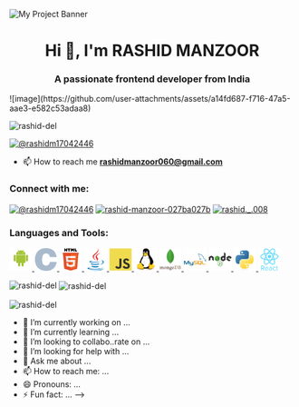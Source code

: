 ![My Project Banner](https://github.com/janedoe/my-awesome-project/blob/main/assets/banner.png?raw=true)

<h1 align="center">Hi 👋, I'm RASHID MANZOOR</h1>
<h3 align="center">A passionate frontend developer from India</h3>
![image](https://github.com/user-attachments/assets/a14fd687-f716-47a5-aae3-e582c53adaa8)

<p align="left"> <img src="https://komarev.com/ghpvc/?username=rashid-del&label=Profile%20views&color=0e75b6&style=flat" alt="rashid-del" /> </p>

<p align="left"> <a href="https://twitter.com/@rashidm17042446" target="blank"><img src="https://img.shields.io/twitter/follow/@rashidm17042446?logo=twitter&style=for-the-badge" alt="@rashidm17042446" /></a> </p>

- 📫 How to reach me **rashidmanzoor060@gmail.com**

<h3 align="left">Connect with me:</h3>
<p align="left">
<a href="https://twitter.com/@rashidm17042446" target="blank"><img align="center" src="https://raw.githubusercontent.com/rahuldkjain/github-profile-readme-generator/master/src/images/icons/Social/twitter.svg" alt="@rashidm17042446" height="30" width="40" /></a>
<a href="https://linkedin.com/in/rashid-manzoor-027ba027b" target="blank"><img align="center" src="https://raw.githubusercontent.com/rahuldkjain/github-profile-readme-generator/master/src/images/icons/Social/linked-in-alt.svg" alt="rashid-manzoor-027ba027b" height="30" width="40" /></a>
<a href="https://instagram.com/rashid._.008" target="blank"><img align="center" src="https://raw.githubusercontent.com/rahuldkjain/github-profile-readme-generator/master/src/images/icons/Social/instagram.svg" alt="rashid._.008" height="30" width="40" /></a>
</p>

<h3 align="left">Languages and Tools:</h3>
<p align="left"> <a href="https://developer.android.com" target="_blank" rel="noreferrer"> <img src="https://raw.githubusercontent.com/devicons/devicon/master/icons/android/android-original-wordmark.svg" alt="android" width="40" height="40"/> </a> <a href="https://www.cprogramming.com/" target="_blank" rel="noreferrer"> <img src="https://raw.githubusercontent.com/devicons/devicon/master/icons/c/c-original.svg" alt="c" width="40" height="40"/> </a> <a href="https://www.w3.org/html/" target="_blank" rel="noreferrer"> <img src="https://raw.githubusercontent.com/devicons/devicon/master/icons/html5/html5-original-wordmark.svg" alt="html5" width="40" height="40"/> </a> <a href="https://www.java.com" target="_blank" rel="noreferrer"> <img src="https://raw.githubusercontent.com/devicons/devicon/master/icons/java/java-original.svg" alt="java" width="40" height="40"/> </a> <a href="https://developer.mozilla.org/en-US/docs/Web/JavaScript" target="_blank" rel="noreferrer"> <img src="https://raw.githubusercontent.com/devicons/devicon/master/icons/javascript/javascript-original.svg" alt="javascript" width="40" height="40"/> </a> <a href="https://www.linux.org/" target="_blank" rel="noreferrer"> <img src="https://raw.githubusercontent.com/devicons/devicon/master/icons/linux/linux-original.svg" alt="linux" width="40" height="40"/> </a> <a href="https://www.mongodb.com/" target="_blank" rel="noreferrer"> <img src="https://raw.githubusercontent.com/devicons/devicon/master/icons/mongodb/mongodb-original-wordmark.svg" alt="mongodb" width="40" height="40"/> </a> <a href="https://www.mysql.com/" target="_blank" rel="noreferrer"> <img src="https://raw.githubusercontent.com/devicons/devicon/master/icons/mysql/mysql-original-wordmark.svg" alt="mysql" width="40" height="40"/> </a> <a href="https://nodejs.org" target="_blank" rel="noreferrer"> <img src="https://raw.githubusercontent.com/devicons/devicon/master/icons/nodejs/nodejs-original-wordmark.svg" alt="nodejs" width="40" height="40"/> </a> <a href="https://www.python.org" target="_blank" rel="noreferrer"> <img src="https://raw.githubusercontent.com/devicons/devicon/master/icons/python/python-original.svg" alt="python" width="40" height="40"/> </a> <a href="https://reactjs.org/" target="_blank" rel="noreferrer"> <img src="https://raw.githubusercontent.com/devicons/devicon/master/icons/react/react-original-wordmark.svg" alt="react" width="40" height="40"/> </a> </p>

<p><img align="left" src="https://github-readme-stats.vercel.app/api/top-langs?username=rashid-del&show_icons=true&locale=en&layout=compact" alt="rashid-del" /></p>

<p>&nbsp;<img align="center" src="https://github-readme-stats.vercel.app/api?username=rashid-del&show_icons=true&locale=en" alt="rashid-del" /></p>

<p><img align="center" src="https://github-readme-streak-stats.herokuapp.com/?user=rashid-del&" alt="rashid-del" /></p>

- 🔭 I’m currently working on ...
- 🌱 I’m currently learning ...
- 👯 I’m looking to collabo..rate on ...
- 🤔 I’m looking for help with ...
- 💬 Ask me about ...
- 📫 How to reach me: ...
- 😄 Pronouns: ...
- ⚡ Fun fact: ...
-->
